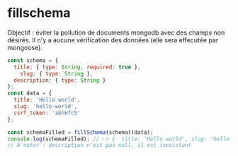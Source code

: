 # fillschema

Objectif : éviter la pollution de documents mongodb avec des champs non désirés.
Il n'y a aucune vérification des données (elle sera effecutée par mongoose).

```javascript
const schema = {
  title: { type: String, required: true },
	slug: { type: String },
  description: { type: String }
};
const data = {
  title: 'Hello world',
  slug: 'hello-world',
  csrf_token: 'abhHfc5'
};

const schemaFilled = fillSchema(schema)(data);
console.log(schemaFilled); // -> {  title: 'Hello world', slug: 'hello-world'}
// À noter : description n'est pas null, il est inexistant
```
